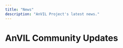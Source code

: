 ```yaml
---
title: "News"
description: "AnVIL Project's latest news."
---
```


# AnVIL Community Updates

<News></News>
